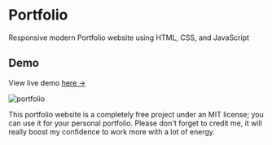 # Portfolio
Responsive modern Portfolio website using HTML, CSS, and JavaScript

## Demo 
View live demo [here →](https://saqibbedar.github.io/Portfolio/)

![portfolio](https://github.com/saqibbedar/Portfolio/assets/124094939/9ba31d17-cbc4-4902-aa54-738a76ab3da1)

This portfolio website is a completely free project under an MIT license; you can use it for your personal portfolio. Please don't forget to credit me, it will really boost my confidence to work more with a lot of energy.
